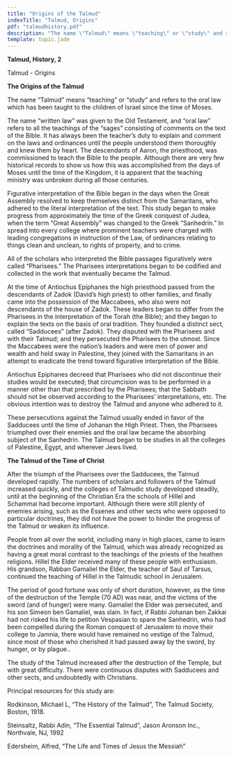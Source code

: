 ```yaml
---
title: "Origins of the Talmud"
indexTitle: "Talmud, Origins"
pdf: "talmudhistory.pdf"
description: "The name \"Talmud\" means \"teaching\" or \"study\" and refers to the oral law which has been taught to the children of Israel since the time of Moses."
template: topic.jade
---
```


**Talmud, History, 2**

Talmud - Origins

**The Origins of the Talmud**

The name “Talmud” means “teaching” or “study” and refers to the oral law
which has been taught to the children of Israel since the time of Moses.

The name “written law” was given to the Old Testament, and “oral law”
refers to all the teachings of the “sages” consisting of comments on the
text of the Bible. It has always been the teacher’s duty to explain and
comment on the laws and ordinances until the people understood them
thoroughly and knew them by heart. The descendants of Aaron, the
priesthood, was commissioned to teach the Bible to the people. Although
there are very few historical records to show us how this was
accomplished from the days of Moses until the time of the Kingdom, it is
apparent that the teaching ministry was unbroken during all those
centuries.

Figurative interpretation of the Bible began in the days when the Great
Assembly resolved to keep themselves distinct from the Samaritans, who
adhered to the literal interpretation of the text. This study began to
make progress from approximately the time of the Greek conquest of
Judea, when the term “Great Assembly” was changed to the Greek
“Sanhedrin.” In spread into every college where prominent teachers were
charged with leading congregations in instruction of the Law, of
ordinances relating to things clean and unclean, to rights of property,
and to crime.

All of the scholars who interpreted the Bible passages figuratively were
called “Pharisees.” The Pharisees interpretations began to be codified
and collected in the work that eventually became the Talmud.

At the time of Antiochus Epiphanes the high priesthood passed from the
descendants of Zadok (David’s high priest) to other families, and
finally came into the possession of the Maccabees, who also were not
descendants of the house of Zadok. These leaders began to differ from
the Pharisees in the interpretation of the Torah (the Bible); and they
began to explain the texts on the basis of oral tradition. They founded
a distinct sect, called “Sadducees” (after Zadok). They disputed with
the Pharisees and with their Talmud; and they persecuted the Pharisees
to the utmost. Since the Maccabees were the nation’s leaders and were
men of power and wealth and held sway in Palestine, they joined with the
Samaritans in an attempt to eradicate the trend toward figurative
interpretation of the Bible.

Antiochus Epiphanes decreed that Pharisees who did not discontinue their
studies would be executed; that circumcision was to be performed in a
manner other than that prescribed by the Pharisees; that the Sabbath
should not be observed according to the Pharisees’ interpretations, etc.
The obvious intention was to destroy the Talmud and anyone who adhered
to it.

These persecutions against the Talmud usually ended in favor of the
Sadducees until the time of Johanan the High Priest. Then, the Pharisees
triumphed over their enemies and the oral law became the absorbing
subject of the Sanhedrin. The Talmud began to be studies in all the
colleges of Palestine, Egypt, and wherever Jews lived.

**The Talmud of the Time of Christ**

After the triumph of the Pharisees over the Sadducees, the Talmud
developed rapidly. The numbers of scholars and followers of the Talmud
increased quickly, and the colleges of Talmudic study developed
steadily, until at the beginning of the Christian Era the schools of
Hillel and Schammai had become important. Although there were still
plenty of enemies arising, such as the Essenes and other sects who were
opposed to particular doctrines, they did not have the power to hinder
the progress of the Talmud or weaken its influence.

People from all over the world, including many in high places, came to
learn the doctrines and morality of the Talmud, which was already
recognized as having a great moral contrast to the teachings of the
priests of the heathen religions. Hillel the Elder received many of
these people with enthusiasm. His grandson, Rabban Gamaliel the Elder,
the teacher of Saul of Tarsus, continued the teaching of Hillel in the
Talmudic school in Jerusalem.

The period of good fortune was only of short duration, however, as the
time of the destruction of the Temple (70 AD) was near, and the victims
of the sword (and of hunger) were many. Gamaliel the Elder was
persecuted, and his son Simeon ben Gamaliel, was slain. In fact, if
Rabbi Johanan ben Zakkai had not risked his life to petition Vespasian
to spare the Sanhedrin, who had been compelled during the Roman conquest
of Jerusalem to move their college to Jamnia, there would have remained
no vestige of the Talmud, since most of those who cherished it had
passed away by the sword, by hunger, or by plague..

The study of the Talmud increased after the destruction of the Temple,
but with great difficulty. There were continuous disputes with Sadducees
and other sects, and undoubtedly with Christians.

Principal resources for this study are:

Rodkinson, Michael L, “The History of the Talmud”, The Talmud Society,
Boston, 1918.

Steinsaltz, Rabbi Adin, “The Essential Talmud”, Jason Aronson Inc.,
Northvale, NJ, 1992

Edersheim, Alfred, “The Life and Times of Jesus the Messiah”

